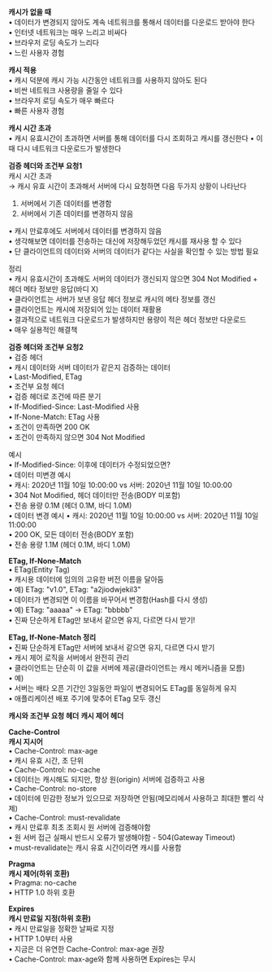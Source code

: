 **캐시가 없을 때**  
• 데이터가 변경되지 않아도 계속 네트워크를 통해서 데이터를 다운로드 받아야 한다  
• 인터넷 네트워크는 매우 느리고 비싸다  
• 브라우저 로딩 속도가 느리다  
• 느린 사용자 경험  

**캐시 적용**  
• 캐시 덕분에 캐시 가능 시간동안 네트워크를 사용하지 않아도 된다  
• 비싼 네트워크 사용량을 줄일 수 있다  
• 브라우저 로딩 속도가 매우 빠르다  
• 빠른 사용자 경험  

**캐시 시간 초과**  
• 캐시 유효시간이 초과하면 서버를 통해 데이터를 다시 조회하고 캐시를 갱신한다
• 이때 다시 네트워크 다운로드가 발생한다

**검증 헤더와 조건부 요청1**  
캐시 시간 초과  
→ 캐시 유효 시간이 초과해서 서버에 다시 요청하면 다음 두가지 상황이 나타난다  
1. 서버에서 기존 데이터를 변경함  
2. 서버에서 기존 데이터를 변경하지 않음  

• 캐시 만료후에도 서버에서 데이터를 변경하지 않음  
• 생각해보면 데이터를 전송하는 대신에 저장해두었던 캐시를 재사용 할 수 있다  
• 단 클라이언트의 데이터와 서버의 데이터가 같다는 사실을 확인할 수 있는 방법 필요  

정리  
• 캐시 유효시간이 초과해도 서버의 데이터가 갱신되지 않으면 304 Not Modified + 헤더 메타 정보만 응답(바디 X)  
• 클라이언트는 서버가 보낸 응답 헤더 정보로 캐시의 메타 정보를 갱신  
• 클라이언트는 캐시에 저장되어 있는 데이터 재활용  
• 결과적으로 네트워크 다운로드가 발생하지만 용량이 적은 헤더 정보만 다운로드  
• 매우 실용적인 해결책  

**검증 헤더와 조건부 요청2**  
• 검증 헤더  
  • 캐시 데이터와 서버 데이터가 같은지 검증하는 데이터  
  • Last-Modified, ETag  
• 조건부 요청 헤더  
  • 검증 헤더로 조건에 따른 분기  
  • If-Modified-Since: Last-Modified 사용  
  • If-None-Match: ETag 사용  
  • 조건이 만족하면 200 OK  
  • 조건이 만족하지 않으면 304 Not Modified  

예시  
• If-Modified-Since: 이후에 데이터가 수정되었으면?  
• 데이터 미변경 예시  
  • 캐시: 2020년 11월 10일 10:00:00 vs 서버: 2020년 11월 10일 10:00:00  
  • 304 Not Modified, 헤더 데이터만 전송(BODY 미포함)  
  • 전송 용량 0.1M (헤더 0.1M, 바디 1.0M)  
• 데이터 변경 예시
  • 캐시: 2020년 11월 10일 10:00:00 vs 서버: 2020년 11월 10일 11:00:00  
  • 200 OK, 모든 데이터 전송(BODY 포함)  
  • 전송 용량 1.1M (헤더 0.1M, 바디 1.0M)  

**ETag, If-None-Match**  
• ETag(Entity Tag)  
• 캐시용 데이터에 임의의 고유한 버전 이름을 달아둠  
  • 예) ETag: "v1.0", ETag: "a2jiodwjekil3"  
• 데이터가 변경되면 이 이름을 바꾸어서 변경함(Hash를 다시 생성)  
  • 예) ETag: "aaaaa" → ETag: "bbbbb"  
• 진짜 단순하게 ETag만 보내서 같으면 유지, 다르면 다시 받기!  

**ETag, If-None-Match 정리**  
• 진짜 단순하게 ETag만 서버에 보내서 같으면 유지, 다르면 다시 받기  
• 캐시 제어 로직을 서버에서 완전히 관리  
• 클라이언트는 단순히 이 값을 서버에 제공(클라이언트는 캐시 메커니즘을 모름)  
• 예)  
  • 서버는 배타 오픈 기간인 3일동안 파일이 변경되어도 ETag를 동일하게 유지  
  • 애플리케이션 배포 주기에 맞추어 ETag 모두 갱신  

**캐시와 조건부 요청 헤더**
**캐시 제어 헤더**  

**Cache-Control**  
**캐시 지시어**  
• Cache-Control: max-age  
  • 캐시 유효 시간, 초 단위  
• Cache-Control: no-cache  
  • 데이터는 캐시해도 되지만, 항상 원(origin) 서버에 검증하고 사용  
• Cache-Control: no-store  
  • 데이터에 민감한 정보가 있으므로 저장하면 안됨(메모리에서 사용하고 최대한 빨리 삭제)  
• Cache-Control: must-revalidate  
  • 캐시 만료후 최초 조회시 원 서버에 검증해야함  
  • 원 서버 접근 실패시 반드시 오류가 발생해야함 - 504(Gateway Timeout)  
  • must-revalidate는 캐시 유효 시간이라면 캐시를 사용함  

**Pragma**  
**캐시 제어(하위 호환)**  
• Pragma: no-cache  
• HTTP 1.0 하위 호환  

**Expires**  
**캐시 만료일 지정(하위 호환)**  
• 캐시 만료일을 정확한 날짜로 지정  
• HTTP 1.0부터 사용  
• 지금은 더 유연한 Cache-Control: max-age 권장  
• Cache-Control: max-age와 함께 사용하면 Expires는 무시